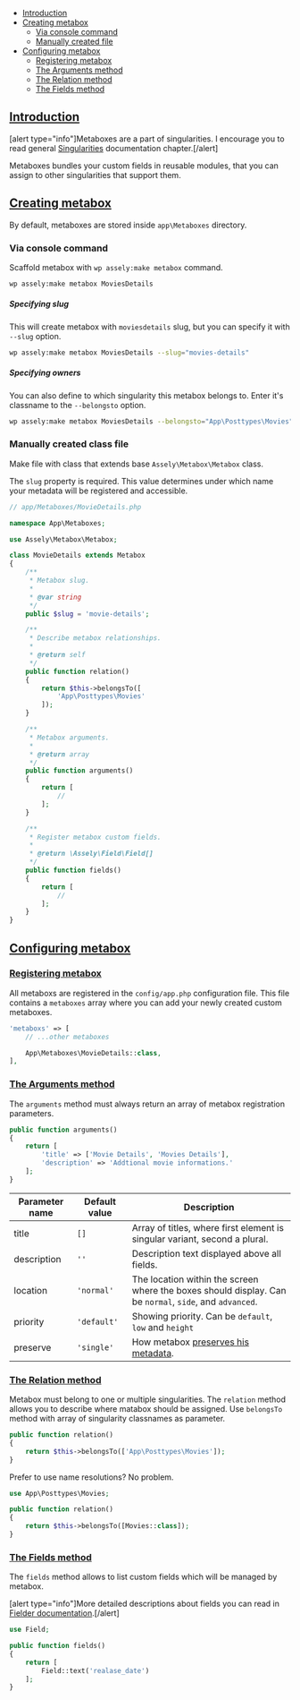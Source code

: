 - [Introduction](#introduction)
- [Creating metabox](#creating-metabox)
    + [Via console command](#via-console-command)
    + [Manually created file](#manually-created-file)
- [Configuring metabox](#creating-metabox)
    + [Registering metabox](#registering-metabox)
    + [The Arguments method](#the-arguments-method)
    + [The Relation method](#the-relation-method)
    + [The Fields method](#the-fields-method)


<a name="introduction"></a>
## [Introduction](#introduction)

[alert type="info"]Metaboxes are a part of singularities. I encourage you to read general [Singularities](/docs/singularities) documentation chapter.[/alert]

Metaboxes bundles your custom fields in reusable modules, that you can assign to other singularities that support them.

<a name="creating-metabox"></a>
## [Creating metabox](#creating-metabox)

By default, metaboxes are stored inside `app\Metaboxes` directory.

### Via console command

Scaffold metabox with `wp assely:make metabox` command.

```bash
wp assely:make metabox MoviesDetails
```

##### Specifying slug

This will create metabox with `moviesdetails` slug, but you can specify it with `--slug` option.

```bash
wp assely:make metabox MoviesDetails --slug="movies-details"
```

##### Specifying owners

You can also define to which singularity this metabox belongs to. Enter it's classname to the `--belongsto` option.

```bash
wp assely:make metabox MoviesDetails --belongsto="App\Posttypes\Movies"
```

### Manually created class file

Make file with class that extends base `Assely\Metabox\Metabox` class.

The `slug` property is required. This value determines under which name your metadata will be registered and accessible.

```php
// app/Metaboxes/MovieDetails.php

namespace App\Metaboxes;

use Assely\Metabox\Metabox;

class MovieDetails extends Metabox
{
    /**
     * Metabox slug.
     *
     * @var string
     */
    public $slug = 'movie-details';

    /**
     * Describe metabox relationships.
     *
     * @return self
     */
    public function relation()
    {
        return $this->belongsTo([
            'App\Posttypes\Movies'
        ]);
    }

    /**
     * Metabox arguments.
     *
     * @return array
     */
    public function arguments()
    {
        return [
            //
        ];
    }

    /**
     * Register metabox custom fields.
     *
     * @return \Assely\Field\Field[]
     */
    public function fields()
    {
        return [
            //
        ];
    }
}
```

<a name="configuring-metabox"></a>
## [Configuring metabox](#configuring-metabox)

<a name="registering-metabox"></a>
### [Registering metabox](#registering-metabox)

All metaboxs are registered in the `config/app.php` configuration file. This file contains a `metaboxes` array where you can add your newly created custom metaboxes.

```php
'metaboxs' => [
    // ...other metaboxes

    App\Metaboxes\MovieDetails::class,
],
```

<a name="the-arguments-method"></a>
### [The Arguments method](#the-arguments-method)

The `arguments` method must always return an array of metabox registration parameters.

```php
public function arguments()
{
    return [
        'title' => ['Movie Details', 'Movies Details'],
        'description' => 'Addtional movie informations.'
    ];
}
```

| Parameter name | Default value | Description |
|---------|---------|---------|
| title | `[]` | Array of titles, where first element is singular variant, second a plural. |
| description | `''` | Description text displayed above all fields. |
| location | `'normal'` | The location within the screen where the boxes should display. Can be `normal`, `side`, and `advanced`. |
| priority | `'default'` | Showing priority. Can be `default`, `low` and `height` |
| preserve | `'single'` | How metabox [preserves his metadata](/docs/singularities#configuring-how-metadata-is-stored). |

<a name="the-relation-method"></a>
### [The Relation method](#the-relation-method)

Metabox must belong to one or multiple singularities. The `relation` method allows you to describe where matabox should be assigned. Use `belongsTo` method with array of singularity classnames as parameter.

```php
public function relation()
{
    return $this->belongsTo(['App\Posttypes\Movies']);
}
```

Prefer to use name resolutions? No problem.

```php
use App\Posttypes\Movies;

public function relation()
{
    return $this->belongsTo([Movies::class]);
}
```

<a name="the-fields-method"></a>
### [The Fields method](#the-fields-method)

The `fields` method allows to list custom fields which will be managed by metabox.

[alert type="info"]More detailed descriptions about fields you can read in [Fielder documentation](/docs/fielder-usage).[/alert]

```php
use Field;

public function fields()
{
    return [
        Field::text('realase_date')
    ];
}
```
